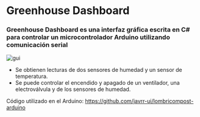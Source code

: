# Greenhouse Dashboard

### Greenhouse Dashboard es una interfaz gráfica escrita en C# para controlar un microcontrolador Arduino utilizando comunicación serial

![gui](https://user-images.githubusercontent.com/67305880/153749211-4dc30158-76ec-4258-8339-4534bd9c67b9.JPG)

- Se obtienen lecturas de dos sensores de humedad y un sensor de temperatura.
- Se puede controlar el encendido y apagado de un ventilador, una electroválvula y de los sensores de humedad.

Código utilizado en el Arduino: https://github.com/javrr-ui/lombricompost-arduino
